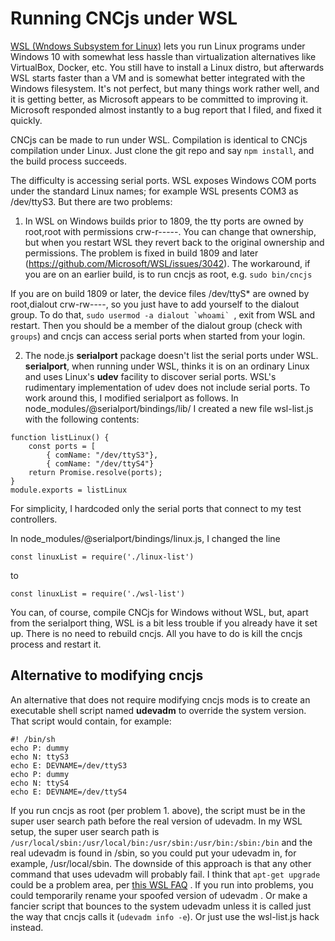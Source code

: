 # Running CNCjs under WSL

[WSL (Wndows Subsystem for Linux)](https://en.wikipedia.org/wiki/Windows_Subsystem_for_Linux) lets you run Linux programs under Windows 10 with somewhat less hassle than virtualization alternatives like VirtualBox, Docker, etc.  You still have to install a Linux distro, but afterwards WSL starts faster than a VM and is somewhat better integrated with the Windows filesystem.  It's not perfect, but many things work rather well, and it is getting better, as Microsoft appears to be committed to improving it.  Microsoft responded almost instantly to a bug report that I filed, and fixed it quickly.

CNCjs can be made to run under WSL.  Compilation is identical to CNCjs compilation under Linux.  Just clone the git repo and say `npm install`, and the build process succeeds.

The difficulty is accessing serial ports.  WSL exposes Windows COM ports under the standard Linux names; for example WSL presents COM3 as /dev/ttyS3.  But there are two problems:
1. In WSL on Windows builds prior to 1809, the tty ports are owned by root,root with permissions crw-r-----.  You can change that ownership, but when you restart WSL they revert back to the original ownership and permissions.  The problem is fixed in build 1809 and later (https://github.com/Microsoft/WSL/issues/3042). The workaround, if you are on an earlier build, is to run cncjs as root, e.g.  `sudo bin/cncjs`

If you are on build 1809 or later, the device files /dev/ttyS\* are owned by root,dialout crw-rw----, so you just have to add yourself to the dialout group.  To do that, ``sudo usermod -a dialout `whoami` ``, exit from WSL and restart.  Then you should be a member of the dialout group (check with `groups`) and cncjs can access serial ports when started from your login.

2. The node.js **serialport** package doesn't list the serial ports under WSL.  **serialport**, when running under WSL, thinks it is on an ordinary Linux and uses Linux's **udev** facility to discover serial ports.  WSL's rudimentary implementation of udev does not include serial ports.  To work around this, I modified serialport as follows.
In node_modules/@serialport/bindings/lib/ I created a new file wsl-list.js with the following contents:
```
function listLinux() {
    const ports = [
        { comName: "/dev/ttyS3"},
        { comName: "/dev/ttyS4"}
    return Promise.resolve(ports);
}
module.exports = listLinux
```
For simplicity, I hardcoded only the serial ports that connect to my test controllers.

In node_modules/@serialport/bindings/linux.js, I changed the line
```
const linuxList = require('./linux-list')
```
to
```
const linuxList = require('./wsl-list')
```
You can, of course, compile CNCjs for Windows without WSL, but, apart from the serialport thing, WSL is a bit less trouble if you already have it set up.
There is no need to rebuild cncjs.  All you have to do is kill the cncjs process and restart it.

## Alternative to modifying cncjs

An alternative that does not require modifying cncjs mods is to create an executable shell script named **udevadm** to override the system version. That script would contain, for example:
```
#! /bin/sh
echo P: dummy
echo N: ttyS3
echo E: DEVNAME=/dev/ttyS3
echo P: dummy
echo N: ttyS4
echo E: DEVNAME=/dev/ttyS4
```
If you run cncjs as root (per problem 1. above), the script must be in the super user search path before the real version of udevadm.  In my WSL setup, the super user search path is `/usr/local/sbin:/usr/local/bin:/usr/sbin:/usr/bin:/sbin:/bin` and the real udevadm is found in /sbin, so you could put your udevadm in, for example, /usr/local/sbin.  The downside of this approach is that any other command that uses udevadm will probably fail.  I think that `apt-get upgrade` could be a problem area, per [this WSL FAQ](https://docs.microsoft.com/en-us/windows/wsl/faq) .  If you run into problems, you could temporarily rename your spoofed version of udevadm .  Or make a fancier script that bounces to the system udevadm unless it is called just the way that cncjs calls it (`udevadm info -e`). Or just use the wsl-list.js hack instead.

